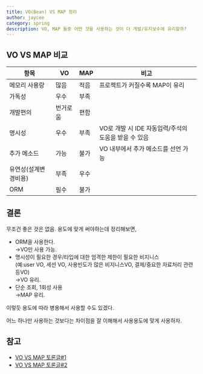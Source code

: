 ```yaml
---
title: VO(Bean) VS MAP 정리
author: jaycee
category: spring
description: VO, MAP 둘중 어떤 것을 사용하는 것이 더 개발/유지보수에 유리할까?
---
```


## VO VS MAP 비교

항목 | VO | MAP | 비고
----- | ----- | ----- | -----
메모리 사용량 | 많음 | 적음 | 프로젝트가 커질수록 MAP이 유리
가독성 | 우수 | 부족 |
개발편의 | 번거로움 | 편함 |
명시성 | 우수 | 부족 | VO로 개발 시 IDE 자동입력/주석의 도움을 받을 수 있음
추가 메소드 | 가능 | 불가 | VO 내부에서 추가 메소드를 선언 가능
유연성(설계변경비용) | 부족 | 우수 |
ORM | 필수 | 불가 |

## 결론
무조건 좋은 것은 없음. 용도에 맞게 써야하는데 정리해보면,

- ORM을 사용한다.  
  →VO만 사용 가능.
- 명시성이 필요한 경우/타입에 대한 엄격한 제한이 필요한 비지니스  
(예:user VO, 세션 VO, 사용빈도가 많은 비지니스VO, 결제/중요한 자료처리 관련 등VO)  
  →VO 유리.
- 단순 조회, 1회성 사용  
  →MAP 유리.

이렇듯 용도에 따라 병용해서 사용할 수도 있겠다.

어느 하나만 사용하는 것보다는 차이점을 잘 이해해서 사용용도에 맞게 사용하자.

## 참고
- <a href="https://okky.kr/article/275461?note=937659" target="_blank">VO VS MAP 토론글#1</a>
- <a href="https://okky.kr/article/197200" target="_blank">VO VS MAP 토론글#2</a>
